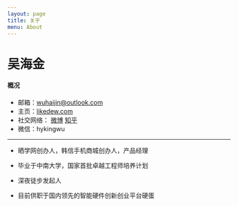 ```yaml
---
layout: page
title: 关于
menu: About
---
```


吴海金
===

#### 概况

- 邮箱：wuhaijin@outlook.com
- 主页：[likedew.com][1]
- 社交网络：  [微博][2]   [知乎][3]  
- 微信：hykingwu
---- 
- 晒学网创办人，韩信手机商城创办人，产品经理

- 毕业于中南大学，国家首批卓越工程师培养计划

- 深夜徒步发起人

- 目前供职于国内领先的智能硬件创新创业平台硬蛋


[1]:	http://likedew.com
[2]:	http://weibo.com/dream100fly
[3]:	http://www.zhihu.com/people/hyking